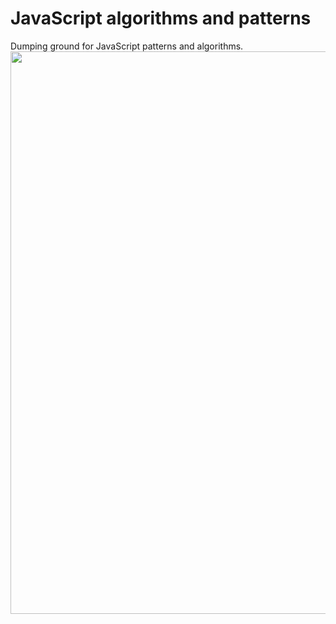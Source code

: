 # JavaScript algorithms and patterns
Dumping ground for JavaScript patterns and algorithms.
<img src="https://external-preview.redd.it/rCrmlqnucLw7PI9tQ-uuxhtto4vHR6SY2aXn_KMSyfQ.jpg?width=1200&height=628.272251309&auto=webp&s=904a4128199e2a728f9674309e1ae2e5390469a7" width="900"/>
